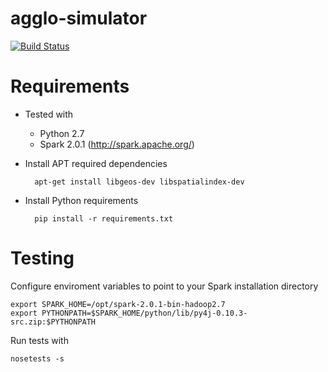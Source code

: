 # agglo-simulator

[![Build Status](https://magnum.travis-ci.com/unaguil/agglo-simulator.svg?token=fJZNuvpQu2CHYrmKy2jB&branch=spark)](https://magnum.travis-ci.com/unaguil/agglo-simulator)

Requirements
============

* Tested with

  * Python 2.7
  * Spark 2.0.1 (http://spark.apache.org/)

* Install APT required dependencies

        apt-get install libgeos-dev libspatialindex-dev
    
* Install Python requirements 

        pip install -r requirements.txt
    
Testing 
=======

Configure enviroment variables to point to your Spark installation directory

    export SPARK_HOME=/opt/spark-2.0.1-bin-hadoop2.7
    export PYTHONPATH=$SPARK_HOME/python/lib/py4j-0.10.3-src.zip:$PYTHONPATH

Run tests with

    nosetests -s

